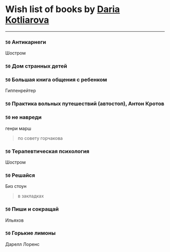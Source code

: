 # Wish list of books by [Daria Kotliarova](http://vk.com/id5180649)
---

### `50` Антикарнеги
Шостром

### `50` Дом странных детей

### `50` Большая книга общения с ребенком
Гиппенрейтер

### `50` Практика вольных путешествий (автостоп), Антон Кротов

### `50` не навреди
генри марш
> по совету горчакова

### `50` Терапевтическая психология
Шостром

### `50` Решайся
Биз стоун
> в закладках

### `50` Пиши и сокращай
Ильяхов

### `50` Горькие лимоны
Дарелл Лоренс

